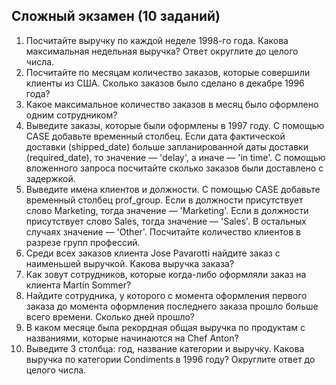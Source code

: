 ## Сложный экзамен (10 заданий)
1. Посчитайте выручку по каждой неделе 1998-го года. Какова максимальная недельная выручка? Ответ округлите до целого числа.
2. Посчитайте по месяцам количество заказов, которые совершили клиенты из США. Сколько заказов было сделано в декабре 1996 года?
3. Какое максимальное количество заказов в месяц было оформлено одним сотрудником?
4. Выведите заказы, которые были оформлены в 1997 году. С помощью CASE добавьте временный столбец. Если дата фактической доставки (shipped_date) больше запланированной даты доставки (required_date), то значение — 'delay', а иначе — 'in time'. С помощью вложенного запроса посчитайте сколько заказов были доставлено с задержкой.
5. Выведите имена клиентов и должности. С помощью CASE добавьте временный столбец prof_group. Если в должности присутствует слово Marketing, тогда значение — 'Marketing'. Если в должности присутствует слово Sales, тогда значение — 'Sales'. В остальных случаях значение — 'Other'. Посчитайте количество клиентов в разрезе групп профессий.
6. Среди всех заказов клиента Jose Pavarotti найдите заказ с наименьшей выручкой. Какова выручка заказа?
7. Как зовут сотрудников, которые когда-либо оформляли заказ на клиента Martín Sommer?
8. Найдите сотрудника, у которого с момента оформления первого заказа до момента оформления последнего заказа прошло больше всего времени. Сколько дней прошло?
9. В каком месяце была рекордная общая выручка по продуктам с названиями, которые начинаются на Chef Anton?
10. Выведите 3 столбца: год, название категории и выручку. Какова выручка по категории Condiments в 1996 году? Округлите ответ до целого числа.

